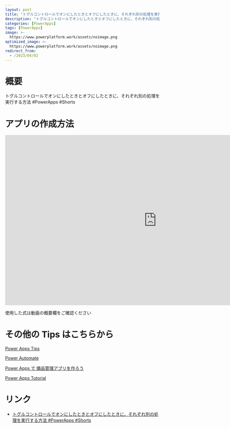 ```yaml
---
layout: post
title: "トグルコントロールでオンにしたときとオフにしたときに、それぞれ別の処理を実行する方法 #PowerApps #Shorts"
description: "トグルコントロールでオンにしたときとオフにしたときに、それぞれ別の処理を実行する方法 #PowerApps #Shortsを動画で分かりやすく解説"
categories: [PowerApps]
tags: [PowerApps]
image: >-
  https://www.powerplatform.work/assets/noimage.png
optimized_image: >-
  https://www.powerplatform.work/assets/noimage.png
redirect_from:
  - /2023/04/02
---
```



#  概要

トグルコントロールでオンにしたときとオフにしたときに、それぞれ別の処理を実行する方法 #PowerApps #Shorts


# アプリの作成方法

<iframe width="983" height="553" src="https://www.youtube.com/embed/D4yi-oG6PKI" title="YouTube video player" frameborder="0" allow="accelerometer; autoplay; clipboard-write; encrypted-media; gyroscope; picture-in-picture" allowfullscreen></iframe>


使用した式は動画の概要欄をご確認ください


# その他の Tips はこちらから

[Power Apps Tips](https://www.youtube.com/watch?v=VrAQf3JQ7yM&list=PLVhFi1fb3DqakSLVMn22DDcySXh9jtzi- )


[Power Automate](https://www.youtube.com/watch?v=-YnJYT0ASEM&list=PLVhFi1fb3Dqbzic6GieqnLFgD3aTj-eHA)


[Power Apps で 備品管理アプリを作ろう](https://www.youtube.com/playlist?list=PLVhFi1fb3DqZM3HKb8Hea6XEL96990Fyn)


[Power Apps Tutorial](https://www.youtube.com/playlist?list=PLVhFi1fb3DqalxpL974VvAJvV4iWoSbe_)


# リンク


- [トグルコントロールでオンにしたときとオフにしたときに、それぞれ別の処理を実行する方法 #PowerApps #Shorts](https://www.youtube.com/watch?v=D4yi-oG6PKI)

